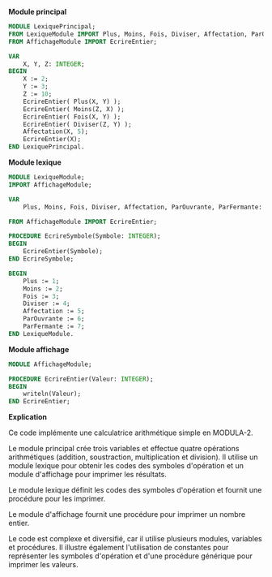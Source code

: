 **Module principal**

```modula-2
MODULE LexiquePrincipal;
FROM LexiqueModule IMPORT Plus, Moins, Fois, Diviser, Affectation, ParOuvrante, ParFermante;
FROM AffichageModule IMPORT EcrireEntier;

VAR
    X, Y, Z: INTEGER;
BEGIN
    X := 2;
    Y := 3;
    Z := 10;
    EcrireEntier( Plus(X, Y) );
    EcrireEntier( Moins(Z, X) );
    EcrireEntier( Fois(X, Y) );
    EcrireEntier( Diviser(Z, Y) );
    Affectation(X, 5);
    EcrireEntier(X);
END LexiquePrincipal.
```

**Module lexique**

```modula-2
MODULE LexiqueModule;
IMPORT AffichageModule;

VAR
    Plus, Moins, Fois, Diviser, Affectation, ParOuvrante, ParFermante: INTEGER;

FROM AffichageModule IMPORT EcrireEntier;

PROCEDURE EcrireSymbole(Symbole: INTEGER);
BEGIN
    EcrireEntier(Symbole);
END EcrireSymbole;

BEGIN
    Plus := 1;
    Moins := 2;
    Fois := 3;
    Diviser := 4;
    Affectation := 5;
    ParOuvrante := 6;
    ParFermante := 7;
END LexiqueModule.
```

**Module affichage**

```modula-2
MODULE AffichageModule;

PROCEDURE EcrireEntier(Valeur: INTEGER);
BEGIN
    writeln(Valeur);
END EcrireEntier;
```

**Explication**

Ce code implémente une calculatrice arithmétique simple en MODULA-2.

Le module principal crée trois variables et effectue quatre opérations arithmétiques (addition, soustraction, multiplication et division). Il utilise un module lexique pour obtenir les codes des symboles d'opération et un module d'affichage pour imprimer les résultats.

Le module lexique définit les codes des symboles d'opération et fournit une procédure pour les imprimer.

Le module d'affichage fournit une procédure pour imprimer un nombre entier.

Le code est complexe et diversifié, car il utilise plusieurs modules, variables et procédures. Il illustre également l'utilisation de constantes pour représenter les symboles d'opération et d'une procédure générique pour imprimer les valeurs.